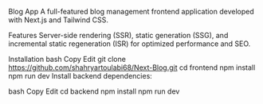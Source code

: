 Blog App
A full-featured blog management frontend application developed with Next.js and Tailwind CSS.

Features
Server-side rendering (SSR), static generation (SSG), and incremental static regeneration (ISR) for optimized performance and SEO.

Installation
bash
Copy
Edit
git clone https://github.com/shahryartoulabi68/Next-Blog.git
cd frontend
npm install
npm run dev
Install backend dependencies:

bash
Copy
Edit
cd backend
npm install
npm run dev
